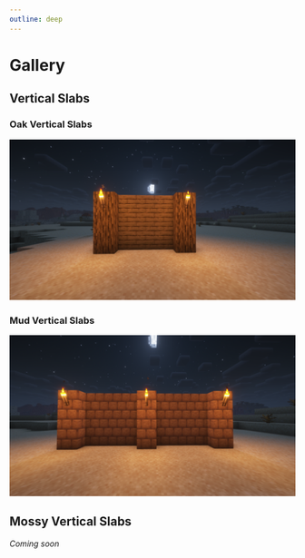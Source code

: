 ```yaml
---
outline: deep
---
```


# Gallery

## Vertical Slabs

### Oak Vertical Slabs

![Oak Vertical Slabs](https://github.com/NemoNotFound/NemoNotFound/blob/master/resources/minecraft_projects/galleries/nemos_vertical_slabs/oak_vertical_slabs.png?raw=true)

### Mud Vertical Slabs

![Mud Vertical Slabs](https://github.com/NemoNotFound/NemoNotFound/blob/master/resources/minecraft_projects/galleries/nemos_vertical_slabs/mud_vertical_slabs.png?raw=true)

## Mossy Vertical Slabs

_Coming soon_
